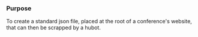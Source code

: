 ### Purpose

To create a standard json file, placed at the root of a conference's website, that can then be scrapped by a hubot.

